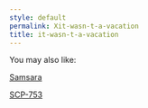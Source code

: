 ```yaml
---
style: default
permalink: Xit-wasn-t-a-vacation
title: it-wasn-t-a-vacation
---
```

You may also like:

[Samsara](http://scp-wiki.net/samsara)

[SCP-753](http://scp-wiki.net/scp-753)

